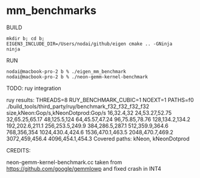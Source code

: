 # mm_benchmarks

BUILD
```
mkdir b; cd b;
EIGEN3_INCLUDE_DIR=/Users/nodai/github/eigen cmake .. -GNinja
ninja

```

RUN

```
nodai@macbook-pro-2 b % ./eigen_mm_benchmark
nodai@macbook-pro-2 b % ./neon-gemm-kernel-benchmark

```


TODO:
ruy integration


ruy results:
THREADS=8 RUY_BENCHMARK_CUBIC=1 NOEXT=1 PATHS=f0 ./build_tools/third_party/ruy/benchmark_f32_f32_f32_f32
size,kNeon:Gop/s,kNeonDotprod:Gop/s
16,32.4,32
24,53.27,52.75
32,65.25,65.17
48,125.5,124
64,45.57,47.24
96,75.85,78.76
128,134.2,134.2
192,202.6,211.1
256,253.5,249.9
384,286.5,287.1
512,359.9,364.6
768,356,354
1024,430.4,424.6
1536,470.1,463.5
2048,470.7,469.2
3072,459,456.4
4096,454.1,454.3
Covered paths: kNeon, kNeonDotprod



CREDITS:

neon-gemm-kernel-benchmark.cc taken from https://github.com/google/gemmlowp and fixed crash in INT4

